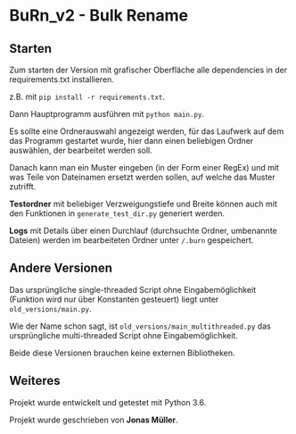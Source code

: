 # BuRn_v2 - Bulk Rename

## Starten

Zum starten der Version mit grafischer Oberfläche alle dependencies in der requirements.txt installieren.

z.B. mit `pip install -r requirements.txt`.

Dann Hauptprogramm ausführen mit `python main.py`.

Es sollte eine Ordnerauswahl angezeigt werden, für das Laufwerk auf dem das Programm gestartet wurde, hier dann einen
beliebigen Ordner auswählen, der bearbeitet werden soll.

Danach kann man ein Muster eingeben (in der Form einer RegEx) und mit was Teile von Dateinamen ersetzt werden sollen,
auf welche das Muster zutrifft.

**Testordner** mit beliebiger Verzweigungstiefe und Breite können auch mit den Funktionen in `generate_test_dir.py`
generiert werden.

**Logs** mit Details über einen Durchlauf (durchsuchte Ordner, umbenannte Dateien) werden im bearbeiteten Ordner unter
`/.burn` gespeichert.

## Andere Versionen

Das ursprüngliche single-threaded Script ohne Eingabemöglichkeit (Funktion wird nur über Konstanten gesteuert) liegt
unter `old_versions/main.py`.

Wie der Name schon sagt, ist `old_versions/main_multithreaded.py` das ursprüngliche multi-threaded Script ohne
Eingabemöglichkeit.

Beide diese Versionen brauchen keine externen Bibliotheken.

## Weiteres

Projekt wurde entwickelt und getestet mit Python 3.6.

Projekt wurde geschrieben von **Jonas Müller**.
